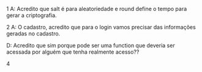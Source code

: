 1
A: Acredito que salt é para aleatoriedade e round define o tempo para gerar a criptografia.


2
A: O cadastro, acredito que para o login vamos precisar das informações geradas no cadastro.

D: Acredito que sim porque pode ser uma function que deveria ser acessada por alguém que tenha realmente acesso??

4
